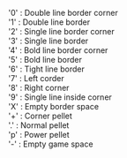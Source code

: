 '0' : Double line border corner  
'1' : Double line border  
'2' : Single line border corner  
'3' : Single line border  
'4' : Bold line border corner  
'5' : Bold line border  
'6' : Tight line border  
'7' : Left corder  
'8' : Right corner  
'9' : Single line inside corner  
'X' : Empty border space  
'+' : Corner pellet  
'.' : Normal pellet  
'p' : Power pellet  
'-' : Empty game space  
